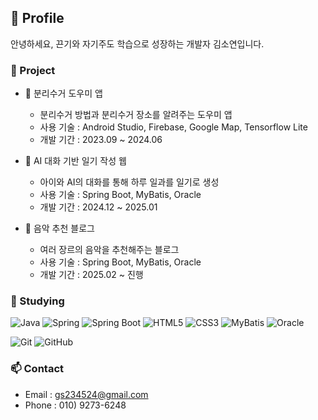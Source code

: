 ## 🌱 Profile 

안녕하세요, 끈기와 자기주도 학습으로 성장하는 개발자 김소연입니다.

### 🔖 Project
* 🌳 분리수거 도우미 앱
   - 분리수거 방법과 분리수거 장소를 알려주는 도우미 앱
   - 사용 기술 : Android Studio, Firebase, Google Map, Tensorflow Lite
   - 개발 기간 : 2023.09 ~ 2024.06
    
* 🐥 AI 대화 기반 일기 작성 웹
   - 아이와 AI의 대화를 통해 하루 일과를 일기로 생성
   - 사용 기술 : Spring Boot, MyBatis, Oracle
   - 개발 기간 : 2024.12 ~ 2025.01
     
* 🎵 음악 추천 블로그
  - 여러 장르의 음악을 추천해주는 블로그
  - 사용 기술 : Spring Boot, MyBatis, Oracle
  - 개발 기간 : 2025.02 ~ 진행

### 📌 Studying
![Java](https://img.shields.io/badge/Java-007396?style=for-the-badge&logo=openjdk&logoColor=white)
![Spring](https://img.shields.io/badge/Spring-6DB33F?style=for-the-badge&logo=spring&logoColor=white)
![Spring Boot](https://img.shields.io/badge/SpringBoot-2496ED?style=for-the-badge&logo=springboot&logoColor=white)
![HTML5](https://img.shields.io/badge/HTML5-E34F26?style=for-the-badge&logo=html5&logoColor=white)
![CSS3](https://img.shields.io/badge/CSS3-1572B6?style=for-the-badge&logo=css3&logoColor=white)
![MyBatis](https://img.shields.io/badge/MyBatis-B52E31?style=for-the-badge&logo=mybatis&logoColor=white)
![Oracle](https://img.shields.io/badge/Oracle-F80000?style=for-the-badge&logo=oracle&logoColor=white)

![Git](https://img.shields.io/badge/Git-F05032?style=for-the-badge&logo=git&logoColor=white)
![GitHub](https://img.shields.io/badge/GitHub-181717?style=for-the-badge&logo=github&logoColor=white)



 ### 📫 Contact
 - Email : gs234524@gmail.com
 - Phone : 010) 9273-6248
   
